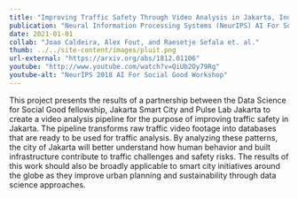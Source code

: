 ```yaml
---
title: "Improving Traffic Safety Through Video Analysis in Jakarta, Indonesia"
publication: "Neural Information Processing Systems (NeurIPS) AI For Social Good Workshop"
date: 2021-01-01
collab: "Joao Caldeira, Alex Fout, and Raesetje Sefala et. al."
thumb: ../../site-content/images/pluit.png
url-external: "https://arxiv.org/abs/1812.01106"
youtube: "http://www.youtube.com/watch?v=QiUb2Oy79Rg"
youtube-alt: "NeurIPS 2018 AI For Social Good Workshop"
---
```


This project presents the results of a partnership between the Data Science for Social Good fellowship, Jakarta Smart City and Pulse Lab Jakarta to create a video analysis pipeline for the purpose of improving traffic safety in Jakarta. The pipeline transforms raw traffic video footage into databases that are ready to be used for traffic analysis. By analyzing these patterns, the city of Jakarta will better understand how human behavior and built infrastructure contribute to traffic challenges and safety risks. The results of this work should also be broadly applicable to smart city initiatives around the globe as they improve urban planning and sustainability through data science approaches.
